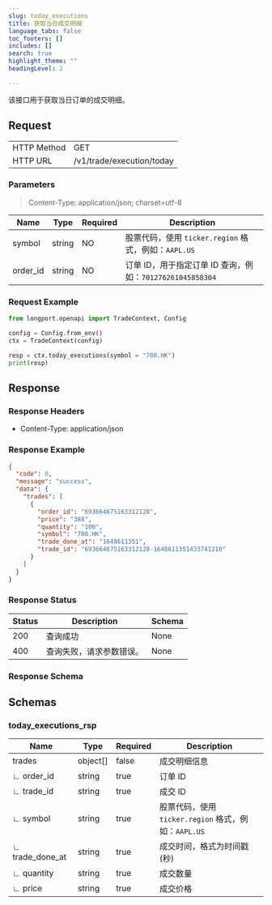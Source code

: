 ```yaml
---
slug: today_executions
title: 获取当日成交明细 
language_tabs: false
toc_footers: []
includes: []
search: true
highlight_theme: ""
headingLevel: 2

---
```


该接口用于获取当日订单的成交明细。

<SDKLinks module="trade" klass="TradeContext" method="today_executions" />

## 

## Request

<table className="http-basic">
<tbody>
<tr><td className="http-basic-key">HTTP Method</td><td>GET</td></tr>
<tr><td className="http-basic-key">HTTP URL</td><td>/v1/trade/execution/today 
</td></tr>
</tbody>
</table>

### Parameters

> Content-Type: application/json; charset=utf-8

| Name | Type | Required | Description |
|---|---|---|---|
| symbol | string | NO | 股票代码，使用 `ticker.region` 格式，例如：`AAPL.US` |
| order_id | string | NO | 订单 ID，用于指定订单 ID 查询，例如：`701276261045858304` |

### Request Example

```python
from longport.openapi import TradeContext, Config

config = Config.from_env()
ctx = TradeContext(config)

resp = ctx.today_executions(symbol = "700.HK")
print(resp)
```

## Response

### Response Headers

- Content-Type: application/json

### Response Example

```json
{
  "code": 0,
  "message": "success",
  "data": {
    "trades": [
      {
        "order_id": "693664675163312128",
        "price": "388",
        "quantity": "100",
        "symbol": "700.HK",
        "trade_done_at": "1648611351",
        "trade_id": "693664675163312128-1648611351433741210"
      }
    ]
  }
}
```

### Response Status

| Status | Description | Schema |
|---|---|---|
| 200 | 查询成功 | None |
| 400 | 查询失败，请求参数错误。 | None |

### Response Schema

<aside className="success">
</aside>

## Schemas

### today_executions_rsp

<a id="schematoday_executions_rsp"></a>
<a id="schematoday_executions_rsp"></a>

|Name|Type|Required|Description|
|---|---|---|---|
|trades|object[]|false|成交明细信息|
|∟ order_id|string|true|订单 ID|
|∟ trade_id|string|true|成交 ID|
|∟ symbol|string|true|股票代码，使用 `ticker.region` 格式，例如：`AAPL.US`|
|∟ trade_done_at|string|true|成交时间，格式为时间戳 (秒)|
|∟ quantity|string|true|成交数量|
|∟ price|string|true|成交价格|

